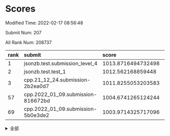 # Scores

Modified Time: 2022-02-17 08:56:48

Submit Num: 207

All Rank Num: 208737

| rank |               submit               |       score        |       sigma        | pk_num |
| :--- | :--------------------------------- | :----------------- | :----------------- | :----- |
| 1    | jsonzb.test.submission_level_4     | 1013.8716494732498 | 0.8355617541749509 | 4034   |
| 2    | jsonzb.test.test_1                 | 1012.562168859448  | 0.7925964217197037 | 4033   |
| 3    | cpp.21_12_24.submission-2b2ea0d7   | 1011.8255053203583 | 0.7882214988728691 | 4037   |
| 57   | cpp.2022_01_09.submission-816672bd | 1004.6741265124244 | 0.7208733768202635 | 4028   |
| 69   | cpp.2022_01_09.submission-5b0e3de2 | 1003.9714325717096 | 0.7208821443479424 | 4030   |


<details>
<summary>全部</summary>

| rank |                 submit                 |       score        |       sigma        | pk_num |
| :--- | :------------------------------------- | :----------------- | :----------------- | :----- |
| 1    | jsonzb.test.submission_level_4         | 1013.8716494732498 | 0.8355617541749509 | 4034   |
| 2    | jsonzb.test.test_1                     | 1012.562168859448  | 0.7925964217197037 | 4033   |
| 3    | cpp.21_12_24.submission-2b2ea0d7       | 1011.8255053203583 | 0.7882214988728691 | 4037   |
| 4    | gobigger.level_3.submission_level_3_35 | 1011.8089477534143 | 0.7707589224153554 | 4029   |
| 5    | gobigger.level_3.submission_level_3_14 | 1011.6088456136661 | 0.7911360362423622 | 4037   |
| 6    | gobigger.level_3.submission_level_3_15 | 1011.4171974042914 | 0.7730422609329846 | 4032   |
| 7    | gobigger.level_3.submission_level_3_49 | 1010.9661890219157 | 0.7670494453206111 | 4032   |
| 8    | gobigger.level_3.submission_level_3_19 | 1010.9152440975337 | 0.7583504903008643 | 4034   |
| 9    | gobigger.level_3.submission_level_3_32 | 1010.7328819534927 | 0.7504709131603569 | 4033   |
| 10   | gobigger.level_3.submission_level_3_36 | 1010.6538869357399 | 0.7676996778575539 | 4028   |
| 11   | gobigger.level_3.submission_level_3_28 | 1010.4031758541929 | 0.7731935709929092 | 4035   |
| 12   | gobigger.level_3.submission_level_3_45 | 1010.3752423088106 | 0.7590884473068737 | 4036   |
| 13   | gobigger.level_3.submission_level_3_44 | 1010.3406823805443 | 0.7954733090724428 | 4033   |
| 14   | gobigger.level_3.submission_level_3_8  | 1010.3171344453586 | 0.7625055866478172 | 4032   |
| 15   | gobigger.level_3.submission_level_3_20 | 1010.2665960197887 | 0.7640945566549177 | 4028   |
| 16   | gobigger.level_3.submission_level_3_31 | 1010.2584377934319 | 0.7748032066182687 | 4034   |
| 17   | gobigger.level_3.submission_level_3_41 | 1010.212637575285  | 0.7552663972137653 | 4031   |
| 18   | gobigger.level_3.submission_level_3_13 | 1010.1979567668238 | 0.7636041916613378 | 4034   |
| 19   | gobigger.level_3.submission_level_3_4  | 1010.1199234887384 | 0.7660918920571552 | 4031   |
| 20   | gobigger.level_3.submission_level_3_0  | 1010.0507368826313 | 0.7443737635494537 | 4038   |
| 21   | gobigger.level_3.submission_level_3_24 | 1010.005668726419  | 0.7589536882555575 | 4030   |
| 22   | gobigger.level_3.submission_level_3_30 | 1009.9602684619475 | 0.7562085286727271 | 4037   |
| 23   | gobigger.level_3.submission_level_3_23 | 1009.8938844528845 | 0.7657593421684021 | 4036   |
| 24   | gobigger.level_3.submission_level_3_43 | 1009.8933894466228 | 0.7561059730877675 | 4034   |
| 25   | gobigger.level_3.submission_level_3_18 | 1009.840830023595  | 0.7561501226155959 | 4037   |
| 26   | gobigger.level_3.submission_level_3_16 | 1009.7966752861638 | 0.7456012249150396 | 4032   |
| 27   | gobigger.level_3.submission_level_3_37 | 1009.7942990354782 | 0.7391084734355569 | 4029   |
| 28   | gobigger.level_3.submission_level_3_17 | 1009.7792007145274 | 0.7901380361471392 | 4037   |
| 29   | gobigger.level_3.submission_level_3_29 | 1009.701876484375  | 0.751781074495486  | 4035   |
| 30   | gobigger.level_3.submission_level_3_46 | 1009.6872829114135 | 0.7781227997509002 | 4036   |
| 31   | gobigger.level_3.submission_level_3_10 | 1009.6728104099363 | 0.7553409781919673 | 4032   |
| 32   | gobigger.level_3.submission_level_3_1  | 1009.622696081303  | 0.7477421275049947 | 4030   |
| 33   | gobigger.level_3.submission_level_3_48 | 1009.5820233993578 | 0.7524706634952358 | 4033   |
| 34   | gobigger.level_3.submission_level_3_5  | 1009.5306894437176 | 0.7544119376276678 | 4036   |
| 35   | gobigger.level_3.submission_level_3_42 | 1009.5193581073379 | 0.7529020458845317 | 4034   |
| 36   | gobigger.level_3.submission_level_3_39 | 1009.5008965545771 | 0.7448823220583026 | 4033   |
| 37   | gobigger.level_3.submission_level_3_12 | 1009.4977151675293 | 0.7573721336088144 | 4033   |
| 38   | gobigger.level_3.submission_level_3_38 | 1009.4673397217738 | 0.7413102200568834 | 4032   |
| 39   | gobigger.level_3.submission_level_3_40 | 1009.4285585684094 | 0.7516766657261464 | 4033   |
| 40   | gobigger.level_3.submission_level_3_11 | 1009.3849541089861 | 0.7397048742616811 | 4031   |
| 41   | gobigger.level_3.submission_level_3_33 | 1009.3766549028337 | 0.748992235466352  | 4032   |
| 42   | gobigger.level_3.submission_level_3_26 | 1009.3763379625041 | 0.7341405043276498 | 4039   |
| 43   | gobigger.level_3.submission_level_3_22 | 1009.346777519297  | 0.7531079266055178 | 4032   |
| 44   | gobigger.level_3.submission_level_3_9  | 1009.3333812655123 | 0.7468238346663957 | 4036   |
| 45   | gobigger.level_3.submission_level_3_34 | 1009.2953588381488 | 0.7277009775520881 | 4036   |
| 46   | gobigger.level_3.submission_level_3_47 | 1009.1408714469619 | 0.723076117196912  | 4037   |
| 47   | gobigger.level_3.submission_level_3_3  | 1009.1356826980495 | 0.751206754087183  | 4031   |
| 48   | gobigger.level_3.submission_level_3_6  | 1009.1142690097978 | 0.7497568761786679 | 4037   |
| 49   | gobigger.level_3.submission_level_3_27 | 1009.0973247999615 | 0.759186192472233  | 4037   |
| 50   | gobigger.level_3.submission_level_3_25 | 1009.0884831142956 | 0.7330142959766955 | 4029   |
| 51   | gobigger.level_3.submission_level_3_2  | 1009.0322897914948 | 0.7347350653372026 | 4035   |
| 52   | gobigger.level_3.submission_level_3_7  | 1008.4355727521356 | 0.740442089805072  | 4034   |
| 53   | gobigger.level_3.submission_level_3_21 | 1007.0071348917838 | 0.7206505767369991 | 4039   |
| 54   | gobigger.level_1.submission_level_1_14 | 1005.408430157157  | 0.7336124610704041 | 4035   |
| 55   | gobigger.level_1.submission_level_1_42 | 1005.1069883678113 | 0.7033261212578157 | 4034   |
| 56   | gobigger.level_1.submission_level_1_12 | 1005.0146851695156 | 0.7284403945288326 | 4035   |
| 57   | cpp.2022_01_09.submission-816672bd     | 1004.6741265124244 | 0.7208733768202635 | 4028   |
| 58   | gobigger.level_1.submission_level_1_4  | 1004.6736095357996 | 0.7349692879963021 | 4035   |
| 59   | gobigger.level_1.submission_level_1_20 | 1004.5653545990785 | 0.7132823386059893 | 4034   |
| 60   | gobigger.level_1.submission_level_1_32 | 1004.5076102281679 | 0.7271575985150532 | 4034   |
| 61   | gobigger.level_1.submission_level_1_15 | 1004.3995744509452 | 0.7217188696569491 | 4039   |
| 62   | gobigger.level_1.submission_level_1_35 | 1004.2450721291439 | 0.7100557635968485 | 4028   |
| 63   | gobigger.level_1.submission_level_1_23 | 1004.2215300964268 | 0.7151879619790718 | 4034   |
| 64   | gobigger.level_1.submission_level_1_44 | 1004.1765473326833 | 0.7262879713916935 | 4030   |
| 65   | gobigger.level_1.submission_level_1_49 | 1004.1200941105194 | 0.711157690318763  | 4033   |
| 66   | gobigger.level_1.submission_level_1_1  | 1004.1008203733911 | 0.723266758949095  | 4031   |
| 67   | gobigger.level_1.submission_level_1_31 | 1004.0086088628764 | 0.7044507549353454 | 4039   |
| 68   | gobigger.level_1.submission_level_1_39 | 1003.9955130918621 | 0.7271204355034869 | 4032   |
| 69   | cpp.2022_01_09.submission-5b0e3de2     | 1003.9714325717096 | 0.7208821443479424 | 4030   |
| 70   | gobigger.level_1.submission_level_1_33 | 1003.778370972575  | 0.703527662479468  | 4035   |
| 71   | gobigger.level_1.submission_level_1_38 | 1003.6655096365273 | 0.7162949548551943 | 4032   |
| 72   | gobigger.level_1.submission_level_1_45 | 1003.6624440608558 | 0.7143331224919027 | 4032   |
| 73   | gobigger.level_1.submission_level_1_26 | 1003.6612806873637 | 0.7308047962151336 | 4035   |
| 74   | gobigger.level_1.submission_level_1_7  | 1003.6046826042262 | 0.7088833745752888 | 4038   |
| 75   | gobigger.level_1.submission_level_1_6  | 1003.5411875638226 | 0.720912565041634  | 4036   |
| 76   | gobigger.level_1.submission_level_1_17 | 1003.5204898095815 | 0.7219324473689075 | 4039   |
| 77   | gobigger.level_1.submission_level_1_11 | 1003.5099246474855 | 0.7286967154314202 | 4033   |
| 78   | gobigger.level_1.submission_level_1_48 | 1003.462244654372  | 0.7122122485602066 | 4030   |
| 79   | gobigger.level_1.submission_level_1_29 | 1003.4356547220143 | 0.7188608216968118 | 4032   |
| 80   | gobigger.level_1.submission_level_1_47 | 1003.4333570170395 | 0.720999125909349  | 4032   |
| 81   | gobigger.level_1.submission_level_1_13 | 1003.4231584518299 | 0.7210622902495498 | 4028   |
| 82   | gobigger.level_1.submission_level_1_28 | 1003.3928237428798 | 0.7258130285285814 | 4032   |
| 83   | gobigger.level_1.submission_level_1_8  | 1003.3857678431109 | 0.7045763317036066 | 4032   |
| 84   | gobigger.level_1.submission_level_1_16 | 1003.3777229140941 | 0.717605588886492  | 4037   |
| 85   | gobigger.level_1.submission_level_1_0  | 1003.3591003583879 | 0.7053262342563302 | 4033   |
| 86   | gobigger.level_1.submission_level_1_5  | 1003.246893100521  | 0.7200089013876241 | 4030   |
| 87   | gobigger.level_1.submission_level_1_40 | 1003.2212479845265 | 0.7036203345559656 | 4034   |
| 88   | gobigger.level_1.submission_level_1_46 | 1003.2199124035584 | 0.7112929553442795 | 4035   |
| 89   | gobigger.level_1.submission_level_1_37 | 1003.1908766179472 | 0.7213999286211037 | 4037   |
| 90   | gobigger.level_1.submission_level_1_27 | 1003.1277799123916 | 0.7170975322498695 | 4030   |
| 91   | gobigger.level_1.submission_level_1_18 | 1003.0818791544788 | 0.7236254887090185 | 4030   |
| 92   | gobigger.level_1.submission_level_1_9  | 1002.934596052505  | 0.7145963005692876 | 4029   |
| 93   | gobigger.level_1.submission_level_1_43 | 1002.8759398936869 | 0.7103914670668414 | 4037   |
| 94   | gobigger.level_1.submission_level_1_41 | 1002.8649672154559 | 0.7043855705883134 | 4030   |
| 95   | gobigger.level_1.submission_level_1_2  | 1002.8374682074814 | 0.7062961058342005 | 4032   |
| 96   | gobigger.level_1.submission_level_1_10 | 1002.6786706028902 | 0.7121434056966033 | 4036   |
| 97   | gobigger.level_1.submission_level_1_25 | 1002.6559017935753 | 0.726327691078679  | 4035   |
| 98   | gobigger.level_1.submission_level_1_30 | 1002.5633021376294 | 0.7201363519063049 | 4033   |
| 99   | gobigger.level_1.submission_level_1_24 | 1002.5322176557434 | 0.7024804273221251 | 4035   |
| 100  | gobigger.level_1.submission_level_1_21 | 1002.449950562809  | 0.7264114534777961 | 4033   |
| 101  | gobigger.level_1.submission_level_1_34 | 1002.3650265044682 | 0.7190777530155432 | 4033   |
| 102  | gobigger.level_1.submission_level_1_19 | 1002.3249984166591 | 0.7242077997037975 | 4034   |
| 103  | gobigger.level_1.submission_level_1_3  | 1002.251558983178  | 0.7123646428784043 | 4034   |
| 104  | gobigger.level_1.submission_level_1_22 | 1002.1945101238824 | 0.71515784297243   | 4039   |
| 105  | gobigger.level_1.submission_level_1_36 | 1001.6717081122506 | 0.7104475588221273 | 4034   |
| 106  | gobigger.random.submission_random_48   | 997.3287747083235  | 0.7138110894571947 | 4035   |
| 107  | gobigger.random.submission_random_31   | 997.2169500670975  | 0.7188344169458478 | 4031   |
| 108  | gobigger.random.submission_random_44   | 997.1456519433276  | 0.7060616761804788 | 4035   |
| 109  | gobigger.random.submission_random_27   | 997.0444430007835  | 0.718635402081605  | 4031   |
| 110  | gobigger.random.submission_random_37   | 997.0257317562001  | 0.7169950680303836 | 4034   |
| 111  | gobigger.random.submission_random_28   | 996.9181572087186  | 0.6972890874609252 | 4035   |
| 112  | gobigger.random.submission_random_11   | 996.8387210445854  | 0.7022538735445479 | 4033   |
| 113  | gobigger.random.submission_random_25   | 996.780943130561   | 0.7103498953049473 | 4031   |
| 114  | gobigger.random.submission_random_46   | 996.637601191769   | 0.7094618995234625 | 4040   |
| 115  | gobigger.random.submission_random_15   | 996.5485561518825  | 0.7029436098591275 | 4041   |
| 116  | gobigger.random.submission_random_13   | 996.4643274182916  | 0.7139696447290533 | 4033   |
| 117  | gobigger.random.submission_random_33   | 996.4642685475138  | 0.7118360547200326 | 4033   |
| 118  | gobigger.random.submission_random_49   | 996.4136597616229  | 0.7212486805998303 | 4027   |
| 119  | gobigger.random.submission_random_22   | 996.2656290988338  | 0.6945249371529825 | 4033   |
| 120  | gobigger.random.submission_random_32   | 996.2096450027151  | 0.7037038187970727 | 4033   |
| 121  | gobigger.random.submission_random_19   | 996.1656918420026  | 0.7167989946843472 | 4038   |
| 122  | gobigger.random.submission_random_0    | 996.1392975432015  | 0.7169590833812752 | 4038   |
| 123  | gobigger.random.submission_random_2    | 996.1288846599168  | 0.7027594549957333 | 4037   |
| 124  | gobigger.random.submission_random_47   | 996.1179285659837  | 0.7033907596568905 | 4033   |
| 125  | gobigger.random.submission_random_18   | 996.106016267977   | 0.7108557773224031 | 4037   |
| 126  | gobigger.random.submission_random_20   | 996.0302949162772  | 0.6995142788689821 | 4033   |
| 127  | gobigger.random.submission_random_16   | 996.0067229075952  | 0.7040789291890782 | 4035   |
| 128  | gobigger.random.submission_random_5    | 995.9224510819929  | 0.7235362371178791 | 4032   |
| 129  | gobigger.random.submission_random_7    | 995.9136658854624  | 0.7047806294409122 | 4035   |
| 130  | gobigger.random.submission_random_10   | 995.9007711455764  | 0.7015344179872116 | 4035   |
| 131  | gobigger.random.submission_random_24   | 995.8894705614231  | 0.7055429743947921 | 4033   |
| 132  | gobigger.random.submission_random_26   | 995.8854034756217  | 0.7069130982696846 | 4027   |
| 133  | gobigger.random.submission_random_35   | 995.8269097916963  | 0.7066195632493418 | 4037   |
| 134  | gobigger.random.submission_random_39   | 995.8180360730787  | 0.7059832998013145 | 4036   |
| 135  | gobigger.random.submission_random_43   | 995.7527065821462  | 0.7097883672310125 | 4033   |
| 136  | gobigger.random.submission_random_6    | 995.7476822749379  | 0.726981393811084  | 4032   |
| 137  | gobigger.random.submission_random_12   | 995.7063035636547  | 0.7141676242594018 | 4032   |
| 138  | gobigger.random.submission_random_38   | 995.672702445839   | 0.7152430502649324 | 4032   |
| 139  | gobigger.random.submission_random_42   | 995.5828776546883  | 0.7231126403390865 | 4035   |
| 140  | gobigger.random.submission_random_8    | 995.5347036222112  | 0.7094083953868993 | 4036   |
| 141  | gobigger.random.submission_random_1    | 995.4262695733254  | 0.718381301531421  | 4034   |
| 142  | gobigger.random.submission_random_34   | 995.3971780235526  | 0.718288791747437  | 4027   |
| 143  | gobigger.random.submission_random_36   | 995.3918903405495  | 0.7061756526342066 | 4031   |
| 144  | gobigger.random.submission_random_17   | 995.3035725141311  | 0.7180229248266194 | 4033   |
| 145  | gobigger.random.submission_random_41   | 995.2861455207267  | 0.708740822906478  | 4033   |
| 146  | gobigger.random.submission_random_21   | 995.2729841868952  | 0.7149711715186104 | 4034   |
| 147  | gobigger.random.submission_random_40   | 995.2622228534524  | 0.7141275557786805 | 4032   |
| 148  | gobigger.random.submission_random_45   | 995.2324852873666  | 0.719167417992845  | 4028   |
| 149  | gobigger.random.submission_random_29   | 995.2283690766295  | 0.7171457768029146 | 4035   |
| 150  | gobigger.random.submission_random_14   | 995.1832643952215  | 0.7291695107139239 | 4033   |
| 151  | gobigger.random.submission_random_4    | 995.0952941917335  | 0.7070050595431359 | 4035   |
| 152  | gobigger.random.submission_random_3    | 995.0712100510495  | 0.7102395656810493 | 4030   |
| 153  | gobigger.random.submission_random_23   | 994.9936437015892  | 0.7012079712174905 | 4034   |
| 154  | gobigger.random.submission_random_9    | 994.699720088204   | 0.716475582726312  | 4037   |
| 155  | gobigger.random.submission_random_30   | 994.6794977449332  | 0.7262917234783834 | 4033   |
| 156  | gobigger.level_2.submission_level_2_36 | 994.2487934995416  | 0.7317787007225538 | 4026   |
| 157  | gobigger.level_2.submission_level_2_10 | 993.7845394476119  | 0.7524577128428175 | 4036   |
| 158  | gobigger.level_2.submission_level_2_38 | 993.7801673509368  | 0.7329815244712106 | 4039   |
| 159  | gobigger.level_2.submission_level_2_17 | 993.7249996719762  | 0.733833165624123  | 4036   |
| 160  | gobigger.level_2.submission_level_2_19 | 993.5016420633324  | 0.7247600227404181 | 4034   |
| 161  | gobigger.level_2.submission_level_2_4  | 993.2039480667457  | 0.7261109377493574 | 4029   |
| 162  | gobigger.level_2.submission_level_2_21 | 992.9678595316021  | 0.7516380203922497 | 4034   |
| 163  | gobigger.level_2.submission_level_2_8  | 992.8626793119786  | 0.751769713019822  | 4033   |
| 164  | gobigger.level_2.submission_level_2_44 | 992.8237955728752  | 0.7437153257948843 | 4036   |
| 165  | gobigger.level_2.submission_level_2_18 | 992.795218068691   | 0.747194748359496  | 4031   |
| 166  | gobigger.level_2.submission_level_2_35 | 992.7378764023013  | 0.7604503240090484 | 4035   |
| 167  | gobigger.level_2.submission_level_2_47 | 992.6517724304198  | 0.7399738132194108 | 4035   |
| 168  | gobigger.level_2.submission_level_2_0  | 992.5231306512236  | 0.7174007059374772 | 4029   |
| 169  | gobigger.level_2.submission_level_2_9  | 992.4521749826818  | 0.7367761561258295 | 4035   |
| 170  | gobigger.level_2.submission_level_2_41 | 992.4340794206097  | 0.7612811009864413 | 4035   |
| 171  | gobigger.level_2.submission_level_2_33 | 992.4203181773697  | 0.7460407654632004 | 4033   |
| 172  | gobigger.level_2.submission_level_2_16 | 992.4082103604612  | 0.7295574782103874 | 4032   |
| 173  | gobigger.level_2.submission_level_2_22 | 992.3979853056106  | 0.7530523315250516 | 4031   |
| 174  | gobigger.level_2.submission_level_2_12 | 992.3781387127301  | 0.7560388969996507 | 4032   |
| 175  | gobigger.level_2.submission_level_2_6  | 992.372006219183   | 0.7370420558949663 | 4034   |
| 176  | gobigger.level_2.submission_level_2_23 | 992.2882633056838  | 0.7400998351003913 | 4035   |
| 177  | gobigger.level_2.submission_level_2_30 | 992.2173853424744  | 0.7523894590573816 | 4028   |
| 178  | gobigger.level_2.submission_level_2_27 | 992.2134288118599  | 0.7256729956936975 | 4032   |
| 179  | gobigger.level_2.submission_level_2_32 | 992.0709019841742  | 0.7553555596849446 | 4034   |
| 180  | gobigger.level_2.submission_level_2_15 | 992.0272805868889  | 0.7364170460646133 | 4034   |
| 181  | gobigger.level_2.submission_level_2_14 | 991.9703863181971  | 0.737086102834396  | 4035   |
| 182  | gobigger.level_2.submission_level_2_39 | 991.9365411565292  | 0.7254780518615324 | 4028   |
| 183  | gobigger.level_2.submission_level_2_20 | 991.932061743934   | 0.774712709908943  | 4036   |
| 184  | gobigger.level_2.submission_level_2_26 | 991.8814410270842  | 0.7525340488190462 | 4031   |
| 185  | gobigger.level_2.submission_level_2_11 | 991.8620550313785  | 0.7558653024725777 | 4029   |
| 186  | gobigger.level_2.submission_level_2_13 | 991.8444304639532  | 0.7648547280136668 | 4035   |
| 187  | gobigger.level_2.submission_level_2_45 | 991.6771598095073  | 0.7534936420569578 | 4039   |
| 188  | gobigger.level_2.submission_level_2_7  | 991.6567621690217  | 0.7422621039640611 | 4033   |
| 189  | gobigger.level_2.submission_level_2_5  | 991.5855391970767  | 0.7446380585124256 | 4034   |
| 190  | gobigger.level_2.submission_level_2_2  | 991.5463296512266  | 0.749292569982497  | 4029   |
| 191  | gobigger.level_2.submission_level_2_34 | 991.5338568631689  | 0.75644517813127   | 4036   |
| 192  | gobigger.level_2.submission_level_2_40 | 991.4818508561016  | 0.7459102840167042 | 4039   |
| 193  | gobigger.level_2.submission_level_2_1  | 991.467565328533   | 0.7624034845533384 | 4031   |
| 194  | gobigger.level_2.submission_level_2_37 | 991.4506051207206  | 0.752905132260179  | 4035   |
| 195  | gobigger.level_2.submission_level_2_42 | 991.3312264653727  | 0.777669309011886  | 4040   |
| 196  | gobigger.level_2.submission_level_2_49 | 991.3189787427648  | 0.7388864402387776 | 4034   |
| 197  | gobigger.level_2.submission_level_2_25 | 991.3060702437414  | 0.7207184053086401 | 4033   |
| 198  | gobigger.level_2.submission_level_2_48 | 991.0580910220508  | 0.7338732756536027 | 4036   |
| 199  | gobigger.level_2.submission_level_2_31 | 990.9830246528152  | 0.759611145780903  | 4033   |
| 200  | gobigger.level_2.submission_level_2_29 | 990.9361258936084  | 0.7702398297698471 | 4033   |
| 201  | gobigger.level_2.submission_level_2_28 | 990.9288672822656  | 0.7504716759747165 | 4035   |
| 202  | gobigger.level_2.submission_level_2_24 | 990.8550644970156  | 0.7500185098523329 | 4036   |
| 203  | gobigger.level_2.submission_level_2_43 | 990.8075161513009  | 0.7501661702752139 | 4036   |
| 204  | gobigger.level_2.submission_level_2_46 | 990.6760379905235  | 0.7800906687917543 | 4033   |
| 205  | gobigger.level_2.submission_level_2_3  | 990.2411461739123  | 0.7601563656134274 | 4030   |
| 206  | gobigger.none.submission_none_1        | 979.2163558375667  | 1.1817217262672666 | 4036   |
| 207  | gobigger.none.submission_none_0        | 975.2426452883376  | 1.4866365593513717 | 4036   |

</details>